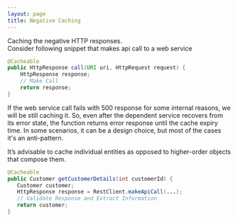 ```yaml
---
layout: page
title: Negative Caching
--- 
```

Caching the negative HTTP responses.  
Consider following snippet that makes api call to a web service   
```java
@Cacheable
public HttpResponse call(URI uri, HttpRequest request) {
    HttpResponse response;
    // Make Call
    return response;
}
```  

If the web service call fails with 500 response for some internal reasons, we will be still caching it. So, even after the dependent service recovers from its error state, the function returns error response until the cache expiry time.
In some scenarios, it can be a design choice, but most of the cases it's an anti-pattern.  
  
It’s advisable to cache individual entities as opposed to higher-order objects that compose them.  

```java
@Cacheable
public Customer getCustomerDetails(int customerId) {
   Customer customer;
   HttpResponse response = RestClient.makeApiCall(...);
   // Validate Response and Extract Information
   return customer;
}
```

